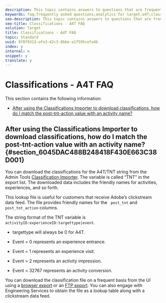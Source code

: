 ```yaml
---
description: This topic contains answers to questions that are frequently asked about classifications and using Analytics as the reporting source for Target (A4T).
keywords: faq;frequently asked questions;analytics for target;a4T;classifications;classification;classifications importer;post-tnt-action
seo-description: This topic contains answers to questions that are frequently asked about classifications and using Analytics as the reporting source for Target (A4T).
seo-title: Classifications - A4T FAQ
solution: Target
title: Classifications - A4T FAQ
topic: Standard
uuid: 978f9313-afe3-42c3-8bbe-a1f595cefa4b
index: y
internal: n
snippet: y
translate: y
---
```


# Classifications - A4T FAQ

This section contains the following information: 


* [ After using the Classifications Importer to download classifications, how do I match the post-tnt-action value with an activity name?](../../../c_integrating_target_with_mac/a4t/r_a4t-faq/c_a4t-faq-classifications.md#section_6045DAC488B248418F430E663C38D001)


## After using the Classifications Importer to download classifications, how do I match the post-tnt-action value with an activity name? {#section_6045DAC488B248418F430E663C38D001}

You can download the classifications for the A4T/TNT string from the Admin Tools [ Classification Importer](https://marketing.adobe.com/resources/help/en_US/reference/c_working_with_saint.html). The variable is called “TNT” in the export list. The downloaded data includes the friendly names for activities, experiences, and so forth. 

This lookup file is useful for customers that receive Adobe’s clickstream data feed. The file provides friendly names for the ` post_tnt` and ` post_tnt_action` columns. 

The string format of the TNT variable is ` activityID:experienceID:targettype|event`. 


* targettype will always be 0 for A4T. 

* Event = 0 represents an experience entrance. 

* Event = 1 represents an experience visit. 

* Event = 2 represents an activity impression. 

* Event = 32767 represents an activity conversion. 



You can download the classification file on a frequent basis from the UI using a [ browser export](https://marketing.adobe.com/resources/help/en_US/reference/browser_export.html) or an [ FTP export](https://marketing.adobe.com/resources/help/en_US/reference/ftp_export.html). You can also engage with Engineering Services to obtain the file as a lookup table along with a clickstream data feed. 
